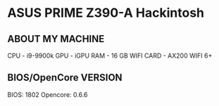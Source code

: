 # ASUS PRIME Z390-A Hackintosh


## ABOUT MY MACHINE
CPU - i9-9900k
GPU - iGPU
RAM - 16 GB
WIFI CARD - AX200 WIFI 6+
## BIOS/OpenCore VERSION
BIOS: 1802
Opencore: 0.6.6





